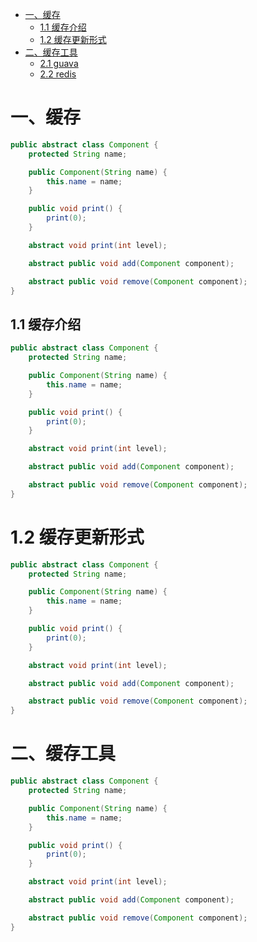 <!-- GFM-TOC -->
* [一、缓存](#一事务)
    * [1.1 缓存介绍](#概念)
    * [1.2 缓存更新形式](#acid)
* [二、缓存工具](#一事务)
    * [2.1 guava](#概念)
    * [2.2 redis](#acid)
<!-- GFM-TOC -->

# 一、缓存


```java
public abstract class Component {
    protected String name;

    public Component(String name) {
        this.name = name;
    }

    public void print() {
        print(0);
    }

    abstract void print(int level);

    abstract public void add(Component component);

    abstract public void remove(Component component);
}
```

## 1.1 缓存介绍

```java
public abstract class Component {
    protected String name;

    public Component(String name) {
        this.name = name;
    }

    public void print() {
        print(0);
    }

    abstract void print(int level);

    abstract public void add(Component component);

    abstract public void remove(Component component);
}
```


# 1.2 缓存更新形式

```java
public abstract class Component {
    protected String name;

    public Component(String name) {
        this.name = name;
    }

    public void print() {
        print(0);
    }

    abstract void print(int level);

    abstract public void add(Component component);

    abstract public void remove(Component component);
}
```



#  二、缓存工具


```java
public abstract class Component {
    protected String name;

    public Component(String name) {
        this.name = name;
    }

    public void print() {
        print(0);
    }

    abstract void print(int level);

    abstract public void add(Component component);

    abstract public void remove(Component component);
}
```
